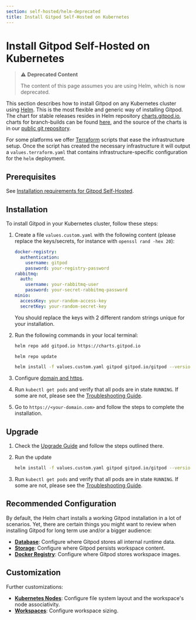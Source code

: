 ```yaml
---
section: self-hosted/helm-deprecated
title: Install Gitpod Self-Hosted on Kubernetes
---
```


<script context="module">
  export const prerender = true;
</script>

# Install Gitpod Self-Hosted on Kubernetes

> ⚠️ **Deprecated Content**
>
> The content of this page assumes you are using Helm, which is now deprecated.

This section describes how to install Gitpod on any Kubernetes cluster using [Helm](https://helm.sh). This is the most flexible and generic way of installing Gitpod. The chart for stable releases resides in Helm repository [charts.gitpod.io](https://charts.gitpod.io), charts for branch-builds can be found [here](#install-branch-build), and the source of the charts is in our [public git repository](https://github.com/gitpod-io/gitpod/blob/main/chart/).

For some platforms we offer [Terraform](https://www.terraform.io/) scripts that ease the infrastructure setup. Once the script has created the necessary infrastructure it will output a `values.terraform.yaml` that contains infrastructure-specific configuration for the `helm` deployment.

## Prerequisites

See [Installation requirements for Gitpod Self-Hosted](../requirements).

## Installation

To install Gitpod in your Kubernetes cluster, follow these steps:

1. Create a file `values.custom.yaml` with the following content (please replace the keys/secrets, for instance with `openssl rand -hex 20`):

   ```yaml
   docker-registry:
     authentication:
       username: gitpod
       password: your-registry-password
   rabbitmq:
     auth:
       username: your-rabbitmq-user
       password: your-secret-rabbitmq-password
   minio:
     accessKey: your-random-access-key
     secretKey: your-random-secret-key
   ```

   You should replace the keys with 2 different random strings unique for your installation.

1. Run the following commands in your local terminal:

   ```bash
   helm repo add gitpod.io https://charts.gitpod.io

   helm repo update

   helm install -f values.custom.yaml gitpod gitpod.io/gitpod --version=0.10.0
   ```

1. Configure [domain and https](../configuration/ingress).

1. Run `kubectl get pods` and verify that all pods are in state `RUNNING`. If some are not, please see the [Troubleshooting Guide](../troubleshooting).

1. Go to `https://<your-domain.com>` and follow the steps to complete the installation.

## Upgrade

1.  Check the [Upgrade Guide](../updating) and follow the steps outlined there.

1.  Run the update

    ```bash
    helm install -f values.custom.yaml gitpod gitpod.io/gitpod --version=0.10.0
    ```

1.  Run `kubectl get pods` and verify that all pods are in state `RUNNING`. If some are not, please see the [Troubleshooting Guide](../troubleshooting).

## Recommended Configuration

By default, the Helm chart installs a working Gitpod installation in a lot of scenarios. Yet, there are certain things you might want to review when installing Gitpod for long term use and/or a bigger audience:

- [**Database**](../configuration/database): Configure where Gitpod stores all internal runtime data.
- [**Storage**](../configuration/storage): Configure where Gitpod persists workspace content.
- [**Docker Registry**](../configuration/docker-registry): Configure where Gitpod stores workspace images.

## Customization

Further customizations:

- [**Kubernetes Nodes**](../configuration/nodes): Configure file system layout and the workspace's node associativity.
- [**Workspaces**](../configuration/workspaces): Configure workspace sizing.
